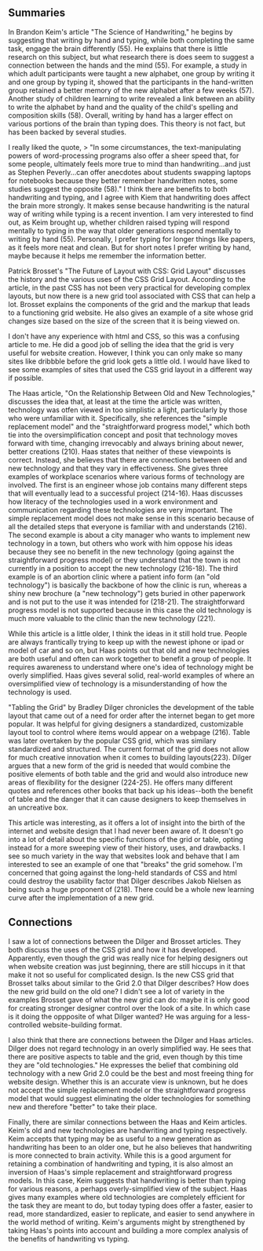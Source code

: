 ## Summaries

In Brandon Keim's article "The Science of Handwriting," he begins by suggesting that writing by hand and typing, while both completing the same task, engage the brain differently (55). He explains that there is little research on this subject, but what research there is does seem to suggest a connection between the hands and the mind (55). For example, a study in which adult participants were taught a new alphabet, one group by writing it and one group by typing it, showed that the participants in the hand-written group retained a better memory of the new alphabet after a few weeks (57). Another study of children learning to write revealed a link between an ability to write the alphabet by hand and the quality of the child's spelling and composition skills (58). Overall, writing by hand has a larger effect on various portions of the brain than typing does. This theory is not fact, but has been backed by several studies. 

I really liked the quote, > "In some circumstances, the text-manipulating powers of word-processing programs also offer a sheer speed that, for some people, ultimately feels more true to mind than handwriting...and just as Stephen Peverly...can offer anecdotes about students swapping laptops for notebooks because they better remember handwritten notes, some studies suggest the opposite (58)." I think there are benefits to both handwriting and typing, and I agree with Kiem that handwriting does affect the brain more strongly. It makes sense because handwriting is the natural way of writing while typing is a recent invention. I am very interested to find out, as Keim brought up, whether children raised typing will respond mentally to typing in the way that older generations respond mentally to writing by hand (55). Personally, I prefer typing for longer things like papers, as it feels more neat and clean. But for short notes I prefer writing by hand, maybe because it helps me remember the information better. 

Patrick Brosset's "The Future of Layout with CSS: Grid Layout" discusses the history and the various uses of the CSS Grid Layout. According to the article, in the past CSS has not been very practical for developing complex layouts, but now there is a new grid tool associated with CSS that can help a lot. Brosset explains the components of the grid and the markup that leads to a functioning grid website. He also gives an example of a site whose grid changes size based on the size of the screen that it is being viewed on. 

I don't have any experience with html and CSS, so this was a confusing article to me. He did a good job of selling the idea that the grid is very useful for website creation. However, I think you can only make so many sites like dribbble before the grid look gets a little old. I would have liked to see some examples of sites that used the CSS grid layout in a different way if possible. 

The Haas article, "On the Relationship Between Old and New Technologies," discusses the idea that, at least at the time the article was written, technology was otfen viewed in too simplistic a light, particularly by those who were unfamiliar with it. Specifically, she references the "simple replacement model" and the "straightforward progress model," which both tie into the oversimplification concept and posit that technology moves forward with time, changing irrevocably and always brining about newer, better creations (210). Haas states that neither of these viewpoints is correct. Instead, she believes that there are connections between old and new technology and that they vary in effectiveness. She gives three examples of workplace scenarios where various forms of technology are involved. The first is an engineer whose job contains many different steps that will eventually lead to a successful project (214-16). Haas discusses how literacy of the technologies used in a work environment and communication regarding these technologies are very important. The simple replacement model does not make sense in this scenario because of all the detailed steps that everyone is familiar with and understands (216). The second example is about a city manager who wants to implement new technology in a town, but others who work with him oppose his ideas because they see no benefit in the new technology (going against the straightforward progress model) or they understand that the town is not currently in a position to accept the new technology (216-18). The third example is of an abortion clinic where a patient info form (an "old technology") is basically the backbone of how the clinic is run, whereas a shiny new brochure (a "new technology") gets buried in other paperwork and is not put to the use it was intended for (218-21). The straightforward progress model is not supported because in this case the old technology is much more valuable to the clinic than the new technology (221). 

While this article is a little older, I think the ideas in it still hold true. People are always frantically trying to keep up with the newest iphone or ipad or model of car and so on, but Haas points out that old and new technologies are both useful and often can work together to benefit a group of people. It requires awareness to understand where one's idea of technology might be overly simplified. Haas gives several solid, real-world examples of where an oversimplified view of technology is a misunderstanding of how the technology is used. 

"Tabling the Grid" by Bradley Dilger chronicles the development of the table layout that came out of a need for order after the internet began to get more popular. It was helpful for giving designers a standardized, customizable layout tool to control where items would appear on a webpage (216). Table was later overtaken by the popular CSS grid, which was similary standardized and structured. The current format of the grid does not allow for much creative innovation when it comes to building layouts(223). Dilger argues that a new form of the grid is needed that would combine the positive elements of both table and the grid and would also introduce new areas of flexibility for the designer (224-25). He offers many different quotes and references other books that back up his ideas--both the benefit of table and the danger that it can cause designers to keep themselves in an uncreative box. 

This article was interesting, as it offers a lot of insight into the birth of the internet and website design that I had never been aware of. It doesn't go into a lot of detail about the specific functions of the grid or table, opting instead for a more sweeping view of their history, uses, and drawbacks. I see so much variety in the way that websites look and behave that I am interested to see an example of one that "breaks" the grid somehow. I'm concerned that going against the long-held standards of CSS and html could destroy the usability factor that Dilger describes Jakob Nielsen as being such a huge proponent of (218). There could be a whole new learning curve after the implementation of a new grid. 

## Connections 

I saw a lot of connections between the Dilger and Brosset articles. They both discuss the uses of the CSS grid and how it has developed. Apparently, even though the grid was really nice for helping designers out when website creation was just beginning, there are still hiccups in it that make it not so useful for complicated design. Is the new CSS grid that Brosset talks about similar to the Grid 2.0 that Dilger describes? How does the new grid build on the old one? I didn't see a lot of variety in the examples Brosset gave of what the new grid can do: maybe it is only good for creating stronger designer control over the look of a site. In which case is it doing the oppposite of what Dilger wanted? He was arguing for a less-controlled website-building format. 

I also think that there are connections between the Dilger and Haas articles. Dilger does not regard technology in an overly simplified way. He sees that there are positive aspects to table and the grid, even though by this time they are "old technologies." He expresses the belief that combining old technology with a new Grid 2.0 could be the best and most freeing thing for website design. Whether this is an accurate view is unknown, but he does not accept the simple replacement model or the straightforward progress model that would suggest eliminating the older technologies for something new and therefore "better" to take their place. 

Finally, there are similar connections between the Haas and Keim articles. Keim's old and new technologies are handwriting and typing respectively. Keim accepts that typing may be as useful to a new generation as handwriting has been to an older one, but he also believes that handwriting is more connected to brain activity. While this is a good argument for retaining a combination of handwriting and typing, it is also almost an inversion of Haas's simple replacement and straightforward progress models. In this case, Keim suggests that handwriting is better than typing for various reasons, a perhaps overly-simplified view of the subject. Haas gives many examples where old technologies are completely efficient for the task they are meant to do, but today typing does offer a faster, easier to read, more standardized, easier to replicate, and easier to send anywhere in the world method of writing. Keim's arguments might by strengthened by taking Haas's points into account and building a more complex analysis of the benefits of handwriting vs typing.
